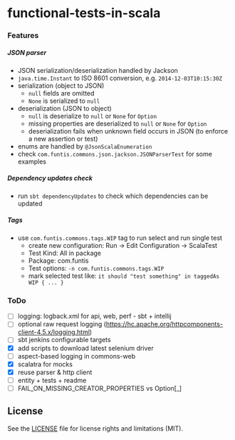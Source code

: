 # functional-tests-in-scala

### Features

##### JSON parser
* JSON serialization/deserialization handled by Jackson
* `java.time.Instant` to ISO 8601 conversion, e.g. `2014-12-03T10:15:30Z`
* serialization (object to JSON)
  * `null` fields are omitted
  * `None` is serialized to `null`
* deserialization (JSON to object)
  * `null` is deserialize to `null` or `None` for `Option`
  * missing properties are deserialized to `null` or `None` for `Option`
  * deserialization fails when unknown field occurs in JSON (to enforce a new assertion or test)
* enums are handled by `@JsonScalaEnumeration` 
* check `com.funtis.commons.json.jackson.JSONParserTest` for some examples

##### Dependency updates check
* run `sbt dependencyUpdates` to check which dependencies can be updated

##### Tags
* use `com.funtis.commons.tags.WIP` tag to run select and run single test
    * create new configuration: Run -> Edit Configuration -> ScalaTest
    * Test Kind: All in package
    * Package: com.funtis
    * Test options: `-n com.funtis.commons.tags.WIP`
    * mark selected test like: `it should "test something" in taggedAs WIP { ... }`

### ToDo
- [ ] logging: logback.xml for api, web, perf - sbt + intellij
- [ ] optional raw request logging (https://hc.apache.org/httpcomponents-client-4.5.x/logging.html) 
- [ ] sbt jenkins configurable targets
- [x] add scripts to download latest selenium driver
- [ ] aspect-based logging in commons-web
- [x] scalatra for mocks
- [x] reuse parser & http client
- [ ] entity + tests + readme
- [ ] FAIL_ON_MISSING_CREATOR_PROPERTIES vs Option[_]

## License

See the [LICENSE](LICENSE.md) file for license rights and limitations (MIT).